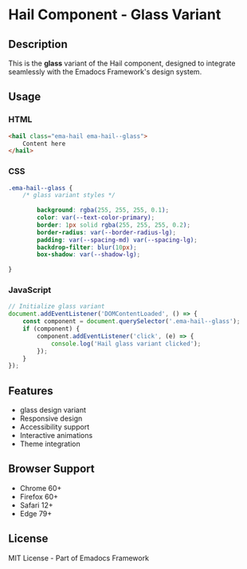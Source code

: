 # Hail Component - Glass Variant

## Description
This is the **glass** variant of the Hail component, designed to integrate seamlessly with the Emadocs Framework's design system.

## Usage

### HTML
```html
<hail class="ema-hail ema-hail--glass">
    Content here
</hail>
```

### CSS
```css
.ema-hail--glass {
    /* glass variant styles */
    
        background: rgba(255, 255, 255, 0.1);
        color: var(--text-color-primary);
        border: 1px solid rgba(255, 255, 255, 0.2);
        border-radius: var(--border-radius-lg);
        padding: var(--spacing-md) var(--spacing-lg);
        backdrop-filter: blur(10px);
        box-shadow: var(--shadow-lg);
    
}
```

### JavaScript
```javascript
// Initialize glass variant
document.addEventListener('DOMContentLoaded', () => {
    const component = document.querySelector('.ema-hail--glass');
    if (component) {
        component.addEventListener('click', (e) => {
            console.log('Hail glass variant clicked');
        });
    }
});
```

## Features
- glass design variant
- Responsive design
- Accessibility support
- Interactive animations
- Theme integration

## Browser Support
- Chrome 60+
- Firefox 60+
- Safari 12+
- Edge 79+

## License
MIT License - Part of Emadocs Framework
